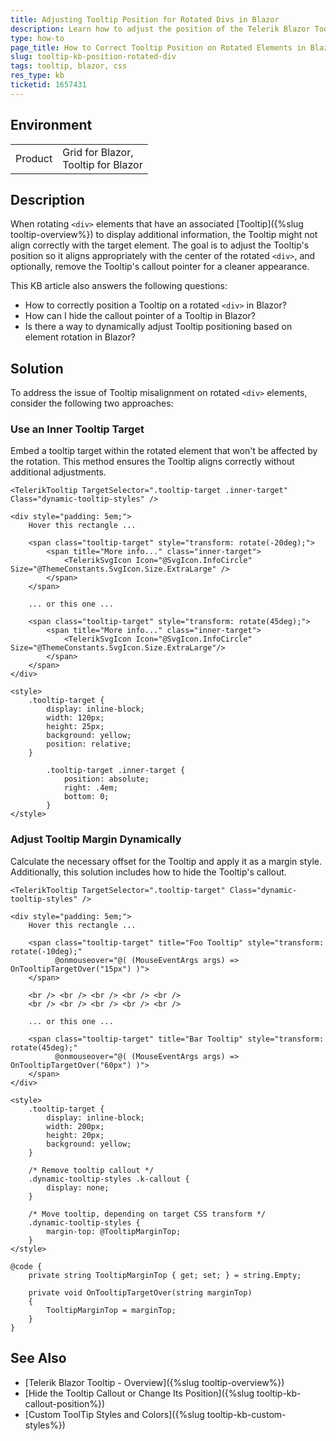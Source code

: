 ```yaml
---
title: Adjusting Tooltip Position for Rotated Divs in Blazor
description: Learn how to adjust the position of the Telerik Blazor Tooltip when the target element is rotated, ensuring it displays correctly.
type: how-to
page_title: How to Correct Tooltip Position on Rotated Elements in Blazor
slug: tooltip-kb-position-rotated-div
tags: tooltip, blazor, css
res_type: kb
ticketid: 1657431
---
```


## Environment

<table>
    <tbody>
        <tr>
            <td>Product</td>
            <td>
                Grid for Blazor, <br />
                Tooltip for Blazor
            </td>
        </tr>
    </tbody>
</table>

## Description

When rotating `<div>` elements that have an associated [Tooltip]({%slug tooltip-overview%}) to display additional information, the Tooltip might not align correctly with the target element. The goal is to adjust the Tooltip's position so it aligns appropriately with the center of the rotated `<div>`, and optionally, remove the Tooltip's callout pointer for a cleaner appearance.

This KB article also answers the following questions:
- How to correctly position a Tooltip on a rotated `<div>` in Blazor?
- How can I hide the callout pointer of a Tooltip in Blazor?
- Is there a way to dynamically adjust Tooltip positioning based on element rotation in Blazor?

## Solution

To address the issue of Tooltip misalignment on rotated `<div>` elements, consider the following two approaches:

### Use an Inner Tooltip Target

Embed a tooltip target within the rotated element that won't be affected by the rotation. This method ensures the Tooltip aligns correctly without additional adjustments.

````RAZOR
<TelerikTooltip TargetSelector=".tooltip-target .inner-target" Class="dynamic-tooltip-styles" />

<div style="padding: 5em;">
    Hover this rectangle ...

    <span class="tooltip-target" style="transform: rotate(-20deg);">
        <span title="More info..." class="inner-target">
            <TelerikSvgIcon Icon="@SvgIcon.InfoCircle" Size="@ThemeConstants.SvgIcon.Size.ExtraLarge" />
        </span>
    </span>

    ... or this one ...

    <span class="tooltip-target" style="transform: rotate(45deg);">
        <span title="More info..." class="inner-target">
            <TelerikSvgIcon Icon="@SvgIcon.InfoCircle" Size="@ThemeConstants.SvgIcon.Size.ExtraLarge"/>
        </span>
    </span>
</div>

<style>
    .tooltip-target {
        display: inline-block;
        width: 120px;
        height: 25px;
        background: yellow;
        position: relative;
    }

        .tooltip-target .inner-target {
            position: absolute;
            right: .4em;
            bottom: 0;
        }
</style>
````

### Adjust Tooltip Margin Dynamically

Calculate the necessary offset for the Tooltip and apply it as a margin style. Additionally, this solution includes how to hide the Tooltip's callout.

````RAZOR
<TelerikTooltip TargetSelector=".tooltip-target" Class="dynamic-tooltip-styles" />

<div style="padding: 5em;">
    Hover this rectangle ...

    <span class="tooltip-target" title="Foo Tooltip" style="transform: rotate(-10deg);"
          @onmouseover="@( (MouseEventArgs args) => OnTooltipTargetOver("15px") )">
    </span>

    <br /> <br /> <br /> <br /> <br />
    <br /> <br /> <br /> <br /> <br />

    ... or this one ...

    <span class="tooltip-target" title="Bar Tooltip" style="transform: rotate(45deg);"
          @onmouseover="@( (MouseEventArgs args) => OnTooltipTargetOver("60px") )">
    </span>
</div>

<style>
    .tooltip-target {
        display: inline-block;
        width: 200px;
        height: 20px;
        background: yellow;
    }

    /* Remove tooltip callout */
    .dynamic-tooltip-styles .k-callout {
        display: none;
    }

    /* Move tooltip, depending on target CSS transform */
    .dynamic-tooltip-styles {
        margin-top: @TooltipMarginTop;
    }
</style>

@code {
    private string TooltipMarginTop { get; set; } = string.Empty;

    private void OnTooltipTargetOver(string marginTop)
    {
        TooltipMarginTop = marginTop;
    }
}
````

## See Also

- [Telerik Blazor Tooltip - Overview]({%slug tooltip-overview%})
- [Hide the Tooltip Callout or Change Its Position]({%slug tooltip-kb-callout-position%})
- [Custom ToolTip Styles and Colors]({%slug tooltip-kb-custom-styles%})
